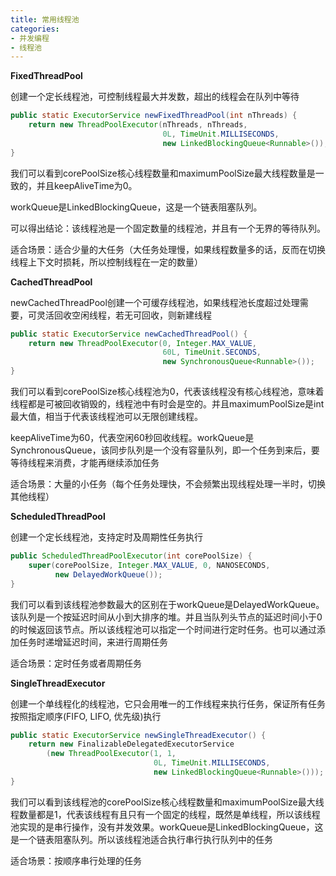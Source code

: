 ```yaml
---
title: 常用线程池
categories: 
- 并发编程
- 线程池
---
```


**FixedThreadPool**

创建一个定长线程池，可控制线程最大并发数，超出的线程会在队列中等待

```java
public static ExecutorService newFixedThreadPool(int nThreads) {
    return new ThreadPoolExecutor(nThreads, nThreads,
                                  0L, TimeUnit.MILLISECONDS,
                                  new LinkedBlockingQueue<Runnable>());
}
```

我们可以看到corePoolSize核心线程数量和maximumPoolSize最大线程数量是一致的，并且keepAliveTime为0。

workQueue是LinkedBlockingQueue，这是一个链表阻塞队列。

可以得出结论：该线程池是一个固定数量的线程池，并且有一个无界的等待队列。

适合场景：适合少量的大任务（大任务处理慢，如果线程数量多的话，反而在切换线程上下文时损耗，所以控制线程在一定的数量）

**CachedThreadPool**

newCachedThreadPool创建一个可缓存线程池，如果线程池长度超过处理需要，可灵活回收空闲线程，若无可回收，则新建线程

```java
public static ExecutorService newCachedThreadPool() {
    return new ThreadPoolExecutor(0, Integer.MAX_VALUE,
                                  60L, TimeUnit.SECONDS,
                                  new SynchronousQueue<Runnable>());
}
```

我们可以看到corePoolSize核心线程池为0，代表该线程没有核心线程池，意味着线程都是可被回收销毁的，线程池中有时会是空的。并且maximumPoolSize是int最大值，相当于代表该线程池可以无限创建线程。

keepAliveTime为60，代表空闲60秒回收线程。workQueue是SynchronousQueue，该同步队列是一个没有容量队列，即一个任务到来后，要等待线程来消费，才能再继续添加任务

适合场景：大量的小任务（每个任务处理快，不会频繁出现线程处理一半时，切换其他线程）

**ScheduledThreadPool**

创建一个定长线程池，支持定时及周期性任务执行

```java
public ScheduledThreadPoolExecutor(int corePoolSize) {
    super(corePoolSize, Integer.MAX_VALUE, 0, NANOSECONDS,
          new DelayedWorkQueue());
}
```

我们可以看到该线程池参数最大的区别在于workQueue是DelayedWorkQueue。该队列是一个按延迟时间从小到大排序的堆。并且当队列头节点的延迟时间小于0的时候返回该节点。所以该线程池可以指定一个时间进行定时任务。也可以通过添加任务时递增延迟时间，来进行周期任务

适合场景：定时任务或者周期任务

**SingleThreadExecutor**

创建一个单线程化的线程池，它只会用唯一的工作线程来执行任务，保证所有任务按照指定顺序(FIFO, LIFO, 优先级)执行

```java
public static ExecutorService newSingleThreadExecutor() {
    return new FinalizableDelegatedExecutorService
        (new ThreadPoolExecutor(1, 1,
                                0L, TimeUnit.MILLISECONDS,
                                new LinkedBlockingQueue<Runnable>()));
}
```

我们可以看到该线程池的corePoolSize核心线程数量和maximumPoolSize最大线程数量都是1，代表该线程有且只有一个固定的线程，既然是单线程，所以该线程池实现的是串行操作，没有并发效果。workQueue是LinkedBlockingQueue，这是一个链表阻塞队列。所以该线程池适合执行串行执行队列中的任务

适合场景：按顺序串行处理的任务